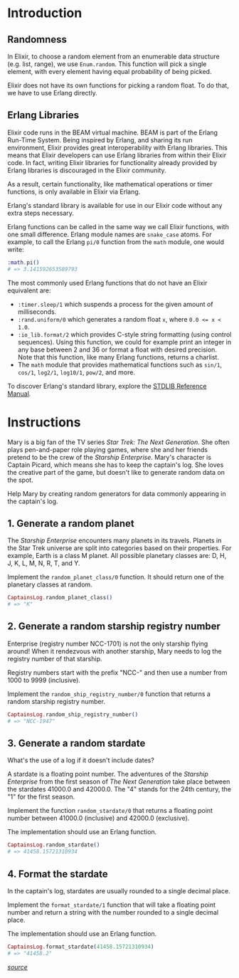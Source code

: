 # Introduction

## Randomness

In Elixir, to choose a random element from an enumerable data structure (e.g. list, range), we use `Enum.random`. This function will pick a single element, with every element having equal probability of being picked.

Elixir does not have its own functions for picking a random float. To do that, we have to use Erlang directly.

## Erlang Libraries

Elixir code runs in the BEAM virtual machine. BEAM is part of the Erlang Run-Time System. Being inspired by Erlang, and sharing its run environment, Elixir provides great interoperability with Erlang libraries. This means that Elixir developers can use Erlang libraries from within their Elixir code. In fact, writing Elixir libraries for functionality already provided by Erlang libraries is discouraged in the Elixir community.

As a result, certain functionality, like mathematical operations or timer functions, is only available in Elixir via Erlang.

Erlang's standard library is available for use in our Elixir code without any extra steps necessary.

Erlang functions can be called in the same way we call Elixir functions, with one small difference. Erlang module names are `snake_case` atoms. For example, to call the Erlang `pi/0` function from the `math` module, one would write:

```elixir
:math.pi()
# => 3.141592653589793
```

The most commonly used Erlang functions that do not have an Elixir equivalent are:

- `:timer.sleep/1` which suspends a process for the given amount of milliseconds.
- `:rand.uniform/0` which generates a random float `x`, where `0.0 <= x < 1.0`.
- `:io_lib.format/2` which provides C-style string formatting (using control sequences). Using this function, we could for example print an integer in any base between 2 and 36 or format a float with desired precision. Note that this function, like many Erlang functions, returns a charlist.
- The `math` module that provides mathematical functions such as `sin/1`, `cos/1`, `log2/1`, `log10/1`, `pow/2`, and more.

To discover Erlang's standard library, explore the [STDLIB Reference Manual][erl-stdlib-ref].

[erl-stdlib-ref]: http://www.erlang.org/doc/apps/stdlib/index.html

# Instructions

Mary is a big fan of the TV series _Star Trek: The Next Generation_. She often plays pen-and-paper role playing games, where she and her friends pretend to be the crew of the _Starship Enterprise_. Mary's character is Captain Picard, which means she has to keep the captain's log. She loves the creative part of the game, but doesn't like to generate random data on the spot.

Help Mary by creating random generators for data commonly appearing in the captain's log.

## 1. Generate a random planet

The _Starship Enterprise_ encounters many planets in its travels. Planets in the Star Trek universe are split into categories based on their properties. For example, Earth is a class M planet. All possible planetary classes are: D, H, J, K, L, M, N, R, T, and Y.

Implement the `random_planet_class/0` function. It should return one of the planetary classes at random.

```elixir
CaptainsLog.random_planet_class()
# => "K"
```

## 2. Generate a random starship registry number

Enterprise (registry number NCC-1701) is not the only starship flying around! When it rendezvous with another starship, Mary needs to log the registry number of that starship.

Registry numbers start with the prefix "NCC-" and then use a number from 1000 to 9999 (inclusive).

Implement the `random_ship_registry_number/0` function that returns a random starship registry number.

```elixir
CaptainsLog.random_ship_registry_number()
# => "NCC-1947"
```

## 3. Generate a random stardate

What's the use of a log if it doesn't include dates?

A stardate is a floating point number. The adventures of the _Starship Enterprise_ from the first season of _The Next Generation_ take place between the stardates 41000.0 and 42000.0. The "4" stands for the 24th century, the "1" for the first season.

Implement the function `random_stardate/0` that returns a floating point number between 41000.0 (inclusive) and 42000.0 (exclusive).

The implementation should use an Erlang function.

```elixir
CaptainsLog.random_stardate()
# => 41458.15721310934
```

## 4. Format the stardate

In the captain's log, stardates are usually rounded to a single decimal place.

Implement the `format_stardate/1` function that will take a floating point number and return a string with the number rounded to a single decimal place.

The implementation should use an Erlang function.

```elixir
CaptainsLog.format_stardate(41458.15721310934)
# => "41458.2"
```

[_source_](https://exercism.org/tracks/elixir/exercises/captains-log)
